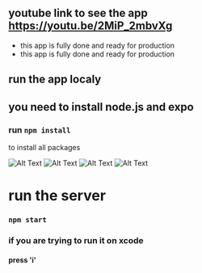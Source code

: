 ## youtube link to see the app https://youtu.be/2MiP_2mbvXg
- this app is fully done and ready for production
- this app is fully done and ready for production

## run the app localy 
## you need to install node.js and expo
### run ``` npm install ```
to install all packages  

![Alt Text](./screnshots/img1.PNG)
![Alt Text](./screnshots/img2.PNG)
![Alt Text](./screnshots/img3.PNG)
![Alt Text](./screnshots/img4.PNG)


# run the server 
###    ``` npm start ```
### if you are trying to run it on xcode 

#### press 'i'


